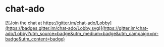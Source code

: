 # chat-ado

[![Join the chat at https://gitter.im/chat-ado/Lobby](https://badges.gitter.im/chat-ado/Lobby.svg)](https://gitter.im/chat-ado/Lobby?utm_source=badge&utm_medium=badge&utm_campaign=pr-badge&utm_content=badge)